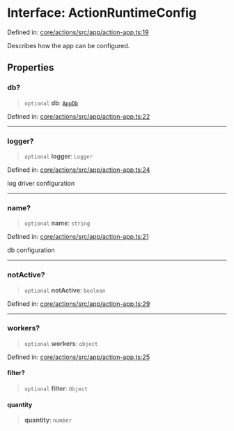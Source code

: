# Interface: ActionRuntimeConfig

Defined in: [core/actions/src/app/action-app.ts:19](https://github.com/LaWebcapsule/orbits/blob/bf61656fb93c3816eb39d899bbc365fbc0c278b9/core/actions/src/app/action-app.ts#L19)

Describes how the app can be configured.

## Properties

### db?

> `optional` **db**: [`AppDb`](AppDb.md)

Defined in: [core/actions/src/app/action-app.ts:22](https://github.com/LaWebcapsule/orbits/blob/bf61656fb93c3816eb39d899bbc365fbc0c278b9/core/actions/src/app/action-app.ts#L22)

***

### logger?

> `optional` **logger**: `Logger`

Defined in: [core/actions/src/app/action-app.ts:24](https://github.com/LaWebcapsule/orbits/blob/bf61656fb93c3816eb39d899bbc365fbc0c278b9/core/actions/src/app/action-app.ts#L24)

log driver configuration

***

### name?

> `optional` **name**: `string`

Defined in: [core/actions/src/app/action-app.ts:21](https://github.com/LaWebcapsule/orbits/blob/bf61656fb93c3816eb39d899bbc365fbc0c278b9/core/actions/src/app/action-app.ts#L21)

db configuration

***

### notActive?

> `optional` **notActive**: `boolean`

Defined in: [core/actions/src/app/action-app.ts:29](https://github.com/LaWebcapsule/orbits/blob/bf61656fb93c3816eb39d899bbc365fbc0c278b9/core/actions/src/app/action-app.ts#L29)

***

### workers?

> `optional` **workers**: `object`

Defined in: [core/actions/src/app/action-app.ts:25](https://github.com/LaWebcapsule/orbits/blob/bf61656fb93c3816eb39d899bbc365fbc0c278b9/core/actions/src/app/action-app.ts#L25)

#### filter?

> `optional` **filter**: `Object`

#### quantity

> **quantity**: `number`
